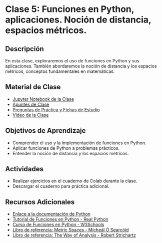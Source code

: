 # Clase 5: Funciones en Python, aplicaciones. Noción de distancia, espacios métricos.

## Descripción
En esta clase, exploraremos el uso de funciones en Python y sus aplicaciones. También abordaremos la noción de distancia y los espacios métricos, conceptos fundamentales en matemáticas.

## Material de Clase
- [Jupyter Notebook de la Clase](ENLACE_AL_JUPYTER_NOTEBOOK)
- [Apuntes de Clase](https://miro.com/app/board/uXjVK3CJUh0=/?share_link_id=654874216577)
- [Preguntas de Práctica y Fichas de Estudio](ENLACE_A_PREGUNTAS_Y_FICHAS)
- [Video de la Clase](ENLACE_AL_VIDEO)

## Objetivos de Aprendizaje
- Comprender el uso y la implementación de funciones en Python.
- Aplicar funciones de Python a problemas prácticos.
- Entender la noción de distancia y los espacios métricos.

## Actividades
- Realizar ejercicios en el cuaderno de Colab durante la clase.
- Descargar el cuaderno para práctica adicional.

## Recursos Adicionales
- [Enlace a la documentación de Python](https://docs.python.org/)
- [Tutorial de Funciones en Python - Real Python](https://realpython.com/defining-your-own-python-function/)
- [Curso de Funciones en Python - W3Schools](https://www.w3schools.com/python/python_functions.asp)
- [Libro de referencia: Metric Spaces - Mícheál Ó Searcóid](https://www.springer.com/gp/book/9781852339227)
- [Libro de referencia: The Way of Analysis - Robert Strichartz](https://www.google.com.ec/books/edition/The_Way_of_Analysis/Yix09oVvI1IC?hl=en&gbpv=1&dq=o+Strichartz+Robert+(2000)+The+Way+of+analysis+Jones+and+Bartlett+books+in+mathematics&printsec=frontcover)

